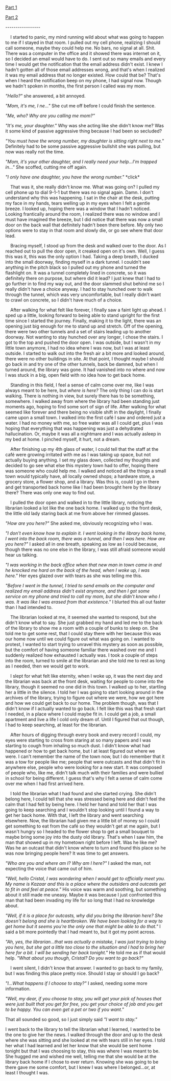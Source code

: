[Part 1](https://www.reddit.com/r/nosleep/comments/wjv7j8/the_man_in_the_library_part_1/)

[Part 2](https://www.reddit.com/r/nosleep/comments/wkqddr/the_man_in_the_library_part_2/)

\-----------------

     I started to panic, my mind running wild about what was going to happen to me if I stayed in that room. I pulled out my cell phone, realizing I should call someone, maybe they could help me. No bars, no signal at all. Shit. There was a computer in the office and it showed there was internet on it, so I decided an email would have to do. I sent out so many emails and every time I would get the notification that the email address didn't exist. I knew I hadn't gotten all of those email addresses wrong, and that's when I realized it was my email address that no longer existed. How could that be? That's when I heard the notification beep on my phone, I had signal now. Though we hadn't spoken in months, the first person I called was my mom. 

*"Hello?"* she answered, a bit annoyed.

*"Mom, it's me, I ne..."* She cut me off before I could finish the sentence.

*"Me, who? Why are you calling me mom?"* 

*"It's me, your daughter."* Why was she acting like she didn't know me? Was it some kind of passive aggressive thing because I had been so secluded?

*"You must have the wrong number, my daughter is sitting right next to me."* Definitely had to be some passive aggressive bullshit she was pulling, but now was really not the time.

*"Mom, it's your other daughter, and I really need your help...I'm trapped in..."* She scoffed, cutting me off again.  

*"I only have one daughter, you have the wrong number."* \*click\* 

    That was it, she really didn't know me. What was going on? I pulled my cell phone up to dial 9-1-1 but there was no signal again. Damn. I don't understand why this was happening. I sat in the chair at the desk, putting my face in my hands, tears welling up in my eyes when I felt a gentle breeze. I looked up, hoping there was a window that I hadn't noticed. Looking frantically around the room, I realized there was no window and I must have imagined the breeze, but I did notice that there was now a small door on the back wall that definitely hadn't been there before. My only two options were to stay in that room and slowly die, or go see where that door lead.   


    Bracing myself, I stood up from the desk and walked over to the door. As I reached out to pull the door open, it creaked open on it's own. Well, I guess this was it, this was the only option I had. Taking a deep breath, I ducked into the small doorway, finding myself in a dark tunnel. I couldn't see anything in the pitch black so I pulled out my phone and turned the flashlight on. It was a tunnel completely lined in concrete, so it was definitely there on purpose, but where did it lead? I just knew that I had to go further in to find my way out, and the door slammed shut behind me so I really didn't have a choice anyway. I had to stay hunched over to walk through the tunnel, which was very uncomfortable, but I really didn't want to crawl on concrete, so I didn't have much of a choice.   


    After walking for what felt like forever, I finally saw a faint light up ahead. I sped up a little, looking forward to being able to stand upright for the first time since I started the journey. Finally, making it to the light, there was an opening just big enough for me to stand up and stretch. Off of the opening, there were two other tunnels and a set of stairs leading up to another doorway. Not wanting to stay hunched over any longer, I chose the stairs. I got to the top and pushed the door open. I was outside, but I wasn't in my little town anymore, I had no idea where I was now, but I was at least outside. I started to walk out into the fresh air a bit more and looked around, there were no other buildings in site. At that point, I thought maybe I should go back in and try one of the other tunnels, back be damned, but when I turned around, the library was gone. It had vanished into no where and now I was stuck in a big, open field with no idea how to get back home. 

     Standing in this field, I feel a sense of calm come over me, like I was always meant to be here, but *where is here?* The only thing I can do is start walking. There is nothing in view, but surely there has to be something, somewhere. I walked away from where the library had been standing just moments ago, hoping to find some sort of sign of life. After walking for what seemed like forever and there being no visible shift in the daylight, I finally came upon a small town. I walked into the first café I saw and ordered just a water. I had no money with me, so free water was all I could get, plus I was hoping that everything that was happening was just a dehydrated hallucination. Or, maybe it was all a nightmare and I was actually asleep in my bed at home. I pinched myself, it hurt, not a dream.  


    After finishing up my 4th glass of water, I could tell that the staff at the café were growing irritated with me as I was taking up space, but not actually buying anything. I set my glass down, collected my thoughts and decided to go see what else this mystery town had to offer, hoping there was someone who could help me. I walked and noticed all the things a small town would typically have, all locally owned shops; a hardware store, a grocery store, a flower shop, and a library. Was this is, could I go in there and get transported back home like I had been brought here by the library there? There was only one way to find out.  


    I pulled the door open and walked in to the little library, noticing the librarian looked a lot like the one back home. I walked up to the front desk, the little old lady staring back at me from above her rimmed glasses.   


*"How are you here?"* She asked me, obviously recognizing who I was.

*"I don't even know how to explain it. I went looking in the library back home, I went into the back room, there was a tunnel, and then I was here. How are you here?"* I asked all in one breath, speaking as low as I could because, though there was no one else in the library, I was still afraid someone would hear us talking. 

*"I was working in the back office when that new man in town came in and he knocked me hard on the back of the head, when I woke up, I was here."* Her eyes glazed over with tears as she was telling me this.

*"Before I went in the tunnel, I tried to send emails on the computer and realized my email address didn't exist anymore, and then I got some service on my phone and tried to call my mom, but she didn't know who I was. It was like I was erased from that existence."* I blurted this all out faster than I had intended to. 

    The librarian looked at me, it seemed she wanted to respond, but she didn't know what to say. She just grabbed my hand and led me to the back of the library to show me a room with a couple of bunks to sleep on. She told me to get some rest, that I could stay there with her because this was our home now until we could figure out what was going on. I wanted to protest, I wanted to start trying to unravel this mystery as soon as possible, but the comfort of having someone familiar there washed over me and I suddenly realized how exhausted I actually was. I took a couple of steps into the room, turned to smile at the librarian and she told me to rest as long as I needed, then we would get to work.   


    I slept for what felt like eternity, when I woke up, it was the next day and the librarian was back at the front desk, waiting for people to come into the library, though it seemed no one did in this town. I walked up to her, startling her a little in the silence. I told her I was going to start looking around in the archives of the library, trying to figure out where we were, how we got here and how we could get back to our home. The problem though, was that I didn't know if I actually wanted to go back. I felt like this was that fresh start I needed, in a place where I could maybe fit in. I could get a job, a small apartment and live a life I cold only dream of. Until I figured that out though, I had to keep searching, at least for the librarian. 

     After hours of digging through every book and every record I could, my eyes were starting to cross from staring at so many papers and I was starting to cough from inhaling so much dust. I didn't know what had happened or how to get back home, but I at least figured out where we were. I can't remember the name of the town now, but I do remember that it was a tow for people like me; people that were outcasts and that didn't fit in anywhere else, people who were looking for a new start. It was composed of people who, like me, didn't talk much with their families and were bullied in school for being different. I guess that's why I felt a sense of calm come over me when I had first arrived here.

    I told the librarian what I had found and she started crying. She didn't belong here, I could tell that she was stressed being here and didn't feel the calm that I had felt by being here. I held her hand and told her that I was going to keep searching and I wouldn't stop looking until I found a way to get her back home. With that, I left the library and went searching elsewhere. Now, the librarian had given me a little bit of money so I could get something to eat from the café so they wouldn't get at me again, but I wasn't hungry so I headed to the flower shop to get a small bouquet to maybe bring some joy into the dusty old library. That's when I saw him, the man that showed up in my hometown right before I left. Was he like me? Was he an outcast that didn't know where to turn and found this place so he was now bringing people here? It was time to get answers.

*"Who are you and where am I? Why am I here?"* I asked the man, not expecting the voice that came out of him.

*"Well, hello Cristal, I was wondering when I would get to officially meet you. My name is Kazaar and this is a place where the outsiders and outcasts get to fit in and feel at peace."* His voice was warm and soothing, but something about it still made me uneasy. Maybe it was because I just confronted this man that had been invading my life for so long that I had no knowledge about.

*"Well, if it is a place for outcasts, why did you bring the librarian here? She doesn't belong and she is heartbroken. We have been looking for a way to get home but it seems you're the only one that might be able to do that."* I said a bit more pointedly that I had meant to, but it got my point across.

*"Ah, yes, the librarian...that was actually a mistake, I was just trying to bring you here, but she got a little too close to the situation and I had to bring her here for a bit. I will be sending her back tonight."* He told me as if that would help. *"What about you though, Cristal? Do you want to go back?"*

    I went silent, I didn't know that answer. I wanted to go back to my family, but I was finding this place pretty nice. Should I stay or should I go back?  


*"I...What happens if I choose to stay?"* I asked, needing some more information.

*"Well, my dear, if you choose to stay, you will get your pick of houses that were just built that you get for free, you get your choice of job and you get to be happy. You can even get a pet or two if you want."*

That all sounded so good, so I just simply said *"I want to stay."*

 I went back to the library to tell the librarian what I learned, I wanted to be the one to give her the news. I walked through the door and up to the desk where she was sitting and she looked at me with tears still in her eyes. I told her what I had learned and let her know that she would be sent home tonight but that I was choosing to stay, this was where I was meant to be. She hugged me and wished me well, telling me that she would be at the library back home if I chose to ever return. Knowing she was going to be there gave me some comfort, but I knew I was where I belonged...or, at least I thought I was.